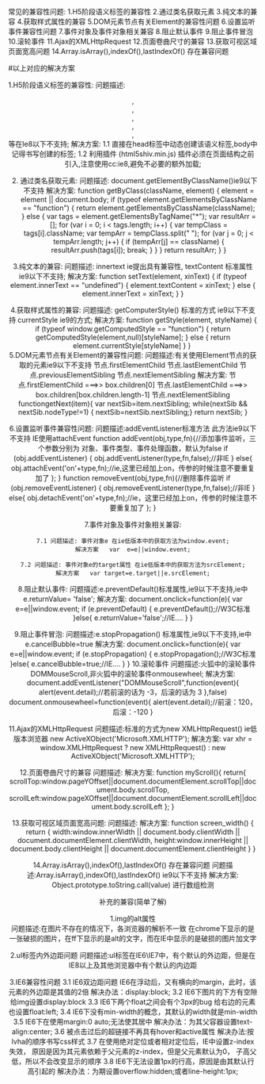 
常见的兼容性问题:
1.H5阶段语义标签的兼容性
2.通过类名获取元素
3.纯文本的兼容
4.获取样式属性的兼容
5.DOM元素节点有关Element的兼容性问题
6.设置监听事件兼容性问题
7.事件对象及事件对象相关兼容
8.阻止默认事件
9.阻止事件冒泡
10.滚轮事件
11.Ajax的XMLHttpRequest
12.页面卷曲尺寸的兼容
13.获取可视区域页面宽高问题
14.Array.isArray(),indexOf(),lastIndexOf() 存在兼容问题



#以上对应的解决方案

1.H5阶段语义标签的兼容性:
问题描述:<header>,<footer>,<nav>,<section>,<article>,<aside>等在Ie8以下不支持;
解决方案:
1.1  直接在head标签中动态创建该语义标签,body中记得书写创建的标签;
	<script type="text/javascript"> 
		document.createElement("nav");		 
	</script>
1.2 利用插件 (html5shiv.min.js)  插件必须在页面结构之前引入,注意使用cc:ie8,避免不必要的额外加载;
<!-- 	[if lte IE 6]>
		<script type="text/javascript" src="html5shiv.min.js"></script>
	<![endif]  -->

2. 通过类名获取元素:
  问题描述: document.getElementByClassName()ie9以下不支持
  解决方案:
  function getByClass(className, element) {
      element = element || document.body;
      if (typeof element.getElementsByClassName == "function") {
        return element.getElementsByClassName(className);
      } else {
        var tags = element.getElementsByTagName("*");
        var resultArr = [];
        for (var i = 0; i < tags.length; i++) {
          var tempClass = tags[i].className;
          var tempArr = tempClass.split(" ");
          for (var j = 0; j < tempArr.length; j++) {
            if (tempArr[j] == className) {
              resultArr.push(tags[i]);
              break;
            }
          }
        } 
        return resultArr; 
      }
    }

3.纯文本的兼容:
问题描述: innertext ie提出具有兼容性, textContent 标准属性 ie9以下不支持;
解决方案:
  function setText(element, xinText) {
    if (typeof element.innerText == "undefined") {
      element.textContent = xinText;
    } else {
      element.innerText = xinText;
    }
  }

4.获取样式属性的兼容:
问题描述: getComputerStyle() 标准的方式 ie9以下不支持  currentStyle ie9的方式;
解决方案:
function getStyle(element, styleName) {
  if (typeof window.getComputedStyle == "function") {
    return getComputedStyle(element,null)[styleName];
  } else {
    return element.currentStyle[styleName]
  }
}
​	
5.DOM元素节点有关Element的兼容性问题:
问题描述:有关使用Element节点的获取的元素ie9以下不支持
	节点.firstElementChild 节点.lastElementChild  节点.previousElementSibling  节点.nextElementSibling
解决方案:
	节点.firstElementChild  ===>>  box.children[0]
	节点.lastElementChild  	===>>  box.children[box.children.length-1]
	节点.nextElementSibling  
	functiongetNext(item){
		var nextSib=item.nextSibling;
		while(nextSib && nextSib.nodeType!=1) {
			nextSib=nextSib.nextSibling;}
					return nextSib;
				}

6.设置监听事件兼容性问题:
	问题描述:addEventListener标准方法 此方法ie9以下不支持   IE使用attachEvent
	function addEvent(obj,type,fn){//添加事件监听，三个参数分别为 对象、事件类型、事件处理函数，默认为false 
		if (obj.addEventListener) { 
			obj.addEventListener(type,fn,false);//非IE 
		} else{ 
			obj.attachEvent('on'+type,fn);//ie,这里已经加上on，传参的时候注意不要重复加了 
		}; 
	}
	function removeEvent(obj,type,fn){//删除事件监听 
		if (obj.removeEventListener) { 
			obj.removeEventListener(type,fn,false);//非IE 
		} else{ 
			obj.detachEvent('on'+type,fn);//ie，这里已经加上on，传参的时候注意不要重复加了 
		}; 
	} 

7.事件对象及事件对象相关兼容:

	7.1 问题描述: 事件对象e 在ie低版本中的获取方法为window.event;
	解决方案   var  e=e||window.event;
	
	7.2 问题描述: 事件对象e的target属性 在ie低版本中的获取方法为srcElement;
	解决方案   var target=e.target||e.srcElement;

8.阻止默认事件:
问题描述:e.preventDefault()标准属性,ie9以下不支持,ie中 e.returnValue= 'false';
解决方案:
		document.onclick=function(e){ 
		var e=e||window.event; 
		if (e.preventDefault) { 
			e.preventDefault();//W3C标准 
		}else{ 
			e.returnValue='false';//IE....
			} 
		} 

9.阻止事件冒泡:
问题描述:e.stopPropagation() 标准属性,ie9以下不支持,ie中e.cancelBubble=true
解决方案:
		document.onclick=function(e){ 
		var e=e||window.event; 
		if (e.stopPropagation) { 
			e.stopPropagation();//W3C标准 
			}else{ 
			e.cancelBubble=true;//IE.... 
			} 
		} 
10.滚轮事件
问题描述:火狐中的滚轮事件DOMMouseScroll,非火狐中的滚轮事件onmousewheel;
解决方案:
	document.addEventListener("DOMMouseScroll",function(event){ 
		alert(event.detail);//若前滚的话为 -3，后滚的话为 3 
	},false) 
	document.onmousewheel=function(event){ 
		alert(event.detail);//前滚：120，后滚：-120 
	} 

11.Ajax的XMLHttpRequest
问题描述:标准的方式为new XMLHttpRequest()  ie低版本浏览器 new ActiveXObject('Microsoft.XMLHTTP');
解决方案:
var xhr = window.XMLHttpRequest ? new XMLHttpRequest() : new ActiveXObject('Microsoft.XMLHTTP');

12.页面卷曲尺寸的兼容
问题描述: 
解决方案:
		function myScroll(){
			return{
				scrollTop:window.pageYOffset||document.documentElement.scrollTop||document.body.scrollTop,
				scrollLeft:window.pageXOffset||document.documentElement.scrollLeft||document.body.scrollLeft
			};
		}

13.获取可视区域页面宽高问题:
问题描述:
解决方案:
	function screen_width() {
		return {
			 width:window.innerWidth || document.body.clientWidth || document.documentElement.clientWidth,
			 height:window.innerHeight || document.body.clientHeight || document.documentElement.clientHeight
	} 
}

14.Array.isArray(),indexOf(),lastIndexOf() 存在兼容问题
问题描述:Array.isArray(),indexOf(),lastIndexOf() ie9以下不支持
解决方案:
	Object.prototype.toString.call(value)  进行数组检测



补充的兼容(简单了解)

1.img的alt属性  
问题描述:在图片不存在的情况下，各浏览器的解析不一致
在chrome下显示的是一张破损的图片，在ff下显示的是alt的文字，而在IE中显示的是破损的图片加文字

2.ul标签内外边距问题 
问题描述:ul标签在IE6\IE7中，有个默认的外边距，但是在IE8以上及其他浏览器中有个默认的内边距

3.IE6兼容性问题
	3.1 IE6双边距问题
		IE6在浮动后，又有横向的margin，此时，该元素的外边距是其值的2倍
		解决办法：display:block;
	3.2 IE6下图片的下方有空隙
		给img设置display:block
	3.3 IE6下两个float之间会有个3px的bug
		给右边的元素也设置float:left;
	3.4 IE6下没有min-width的概念，其默认的width就是min-width
	3.5 IE6下在使用margin:0 auto;无法使其居中
		 解决办法：为其父容器设置text-align:center;
	3.6 被点击过后的超链接不再具有hover和active属性
		解决办法:按lvha的顺序书写css样式
	3.7 在使用绝对定位或者相对定位后，IE中设置z-index失效，
		原因是因为其元素依赖于父元素的z-index，但是父元素默认为0， 子高父低，所以不会改变显示的顺序
	3.8 IE6下无法设置1px的行高，原因是由其默认行高引起的
		解决办法：为期设置overflow:hidden;或者line-height:1px;
